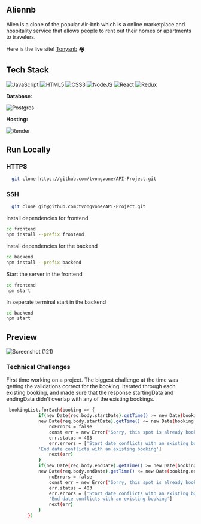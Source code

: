 ## Aliennb

Alien is a clone of the popular Air-bnb which is a online marketplace and hospitality service that allows people to rent out their homes or apartments to travelers.

Here is the live site! <a href="https://tonys-air-bnb.onrender.com">Tonysnb</a> 🏘️

## Tech Stack
![JavaScript](https://img.shields.io/badge/javascript-%23323330.svg?style=for-the-badge&logo=javascript&logoColor=%23F7DF1E) ![HTML5](https://img.shields.io/badge/html5-%23E34F26.svg?style=for-the-badge&logo=html5&logoColor=white) ![CSS3](https://img.shields.io/badge/css3-%231572B6.svg?style=for-the-badge&logo=css3&logoColor=white) ![NodeJS](https://img.shields.io/badge/node.js-6DA55F?style=for-the-badge&logo=node.js&logoColor=white) ![React](https://img.shields.io/badge/react-%2320232a.svg?style=for-the-badge&logo=react&logoColor=%2361DAFB) ![Redux](https://img.shields.io/badge/redux-%23593d88.svg?style=for-the-badge&logo=redux&logoColor=white)

**Database:**

![Postgres](https://img.shields.io/badge/postgres-%23316192.svg?style=for-the-badge&logo=postgresql&logoColor=white)

**Hosting:**

![Render](https://img.shields.io/badge/Render-informational?style=for-the-badge&logo=render&logoColor=%5bdec3)

## Run Locally
### HTTPS
```bash
  git clone https://github.com/tvongvone/API-Project.git
```

### SSH
```bash
  git clone git@github.com:tvongvone/API-Project.git
```

Install dependencies for frontend

```bash
cd frontend
npm install --prefix frontend
```

install dependencies for the backend

```bash
cd backend
npm install --prefix backend 
```

Start the server in the frontend

```bash
cd frontend
npm start
```

In seperate terminal start in the backend

```bash
cd backend
npm start
```


## Preview

![Screenshot (121)](https://user-images.githubusercontent.com/107327260/230183411-2768d6e8-37e4-49bc-af9e-57f38ffb86e9.png)

### Technical Challenges

First time working on a project. The biggest challenge at the time was getting the validations correct for the booking. Iterated through each existing booking, and made sure that the response startingData and endingData didn't overlap with any of the existing bookings. 

```bash
 bookingList.forEach(booking => {
            if(new Date(req.body.startDate).getTime() >= new Date(booking.startDate).getTime() &&
            new Date(req.body.startDate).getTime() <= new Date(booking.endDate).getTime()) {
                noErrors = false
                const err = new Error("Sorry, this spot is already booked for the specified dates")
                err.status = 403
                err.errors = ['Start date conflicts with an existing booking',
            'End date conflicts with an existing booking']
                next(err)
            }
            if(new Date(req.body.endDate).getTime() >= new Date(booking.startDate).getTime() &&
            new Date(req.body.endDate).getTime() <= new Date(booking.endDate).getTime()) {
                noErrors = false
                const err = new Error("Sorry, this spot is already booked for the specified dates")
                err.status = 403
                err.errors = ['Start date conflicts with an existing booking',
                'End date conflicts with an existing booking']
                next(err)
            }
        })

```
